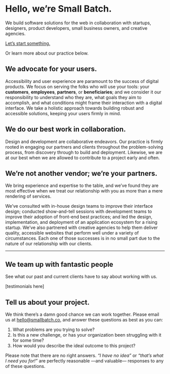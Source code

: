 # Hello, we’re Small Batch.

We build software solutions for the web in collaboration with startups, designers, product developers, small business owners, and creative agencies.

[Let’s start something.](#tell-us-about-your-project 'Tell us about your project.')

Or learn more about our practice below.

## We advocate for your users.
Accessibility and user experience are paramount to the success of digital products. We focus on serving the folks who will use your tools: your **customers**, **employees**, **partners**, or **beneficiaries**; and we consider it our responsibility to understand who they are, what goals they aim to accomplish, and what conditions might frame their interaction with a digital interface. We take a holistic approach towards building robust and accessible solutions, keeping your users firmly in mind.

## We do our best work in collaboration.
Design and development are collaborative endeavors. Our practice is firmly rooted in engaging our partners and clients throughout the problem-solving process, from discovery through to build and deployment. Likewise, we are at our best when we are allowed to contribute to a project early and often.

## We’re not another vendor; we’re your partners.
We bring experience and expertise to the table, and we’ve found they are most effective when we treat our relationship with you as more than a mere rendering of services.

We’ve consulted with in-house design teams to improve their interface design; conducted show-and-tell sessions with development teams to improve their adoption of front-end best practices; and led the design, implementation, and deployment of an application ecosystem for a rising startup. We’ve also partnered with creative agencies to help them deliver quality, accessible websites that perform well under a variety of circumstances. Each one of those successes is in no small part due to the nature of our relationship with our clients.

---

## We team up with fantastic people
See what our past and current clients have to say about working with us.

[testimonials here]

## Tell us about your project.
We think there’s a damn good chance we can work together. Please email us at [hello@smallbatch.co](mailto:hello@smallbatch.co?subject=Let’s%20build%20something%20together&body=1.%20What%20problems%20are%20you%20trying%20to%20solve?%0A%0A2.%20Is%20this%20a%20new%20challenge,%20or%20has%20your%20organization%20been%20struggling%20with%20it%20for%20some%20time?%0A%0A3.%20How%20would%20you%20describe%20the%20ideal%20outcome%20to%20this%20project?), and answer these questions as best as you can:

1. What problems are you trying to solve?
2. Is this a new challenge, or has your organization been struggling with it for some time?
3. How would you describe the ideal outcome to this project?

Please note that there are no right answers. _“I have no idea”_ or _“that’s what I need you for!”_ are perfectly reasonable —and valuable— responses to any of these questions.
